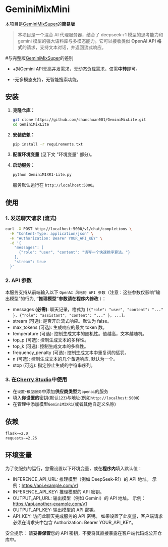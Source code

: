 # GeminiMixMini

本项目是[GeminiMixSuper](https://github.com/lioensky/GeminiMixSuper)的**简易版**

>本项目是一个混合 AI 代理服务器，结合了 deepseek-r1 模型的思考能力和 gemini 模型的强大语料库与多模态能力。它可以接收类似 **OpenAI API 格式**的请求，支持文本对话，并返回流式响应。

#与完整版[GeminiMixSuper](https://github.com/lioensky/GeminiMixSuper)的差别

+ +对Gemini API无高并发需求，无动态负载需求，仅需**中转**即可。

- -无多模态支持，无智能搜索功能。

## 安装

1. **克隆仓库：**

    ```bash
    git clone https://github.com/shanchuan001/GeminiMixLite.git
    cd GeminiMixLite
    ```

2. **安装依赖：**

    ```bash
    pip install -r requirements.txt
    ```

3. **配置环境变量** (见下文 "环境变量" 部分)。

5. **启动服务：**

    ```bash
    python GeminiMIXR1-Lite.py
    ```

    服务默认运行在 `http://localhost:5000`。

## 使用

### 1. 发送聊天请求 (流式)

```bash
curl -X POST http://localhost:5000/v1/chat/completions \
  -H "Content-Type: application/json" \
  -H "Authorization: Bearer YOUR_API_KEY" \
  -d '{
    "messages": [
      {"role": "user", "content": "请写一个快速排序算法。"}
    ],
    "stream": true
  }'
```
### 2. API 参数
  本服务支持从前端输入以下 `OpenAI 风格的 API 参数`（注意：这些参数仅影响“输出模型”的行为, **“推理模型”参数请在程序内修改** ）：
  - messages **(必需)**: 聊天记录，格式为 ` [{"role": "user", "content": "..." }, {"role": "assistant", "content": "..." }, ...]。 `
  - stream (可选): 是否开启流式响应。默认为 false。
  - max_tokens (可选): 生成响应的最大 token 数。
  - temperature (可选): 控制生成文本的随机性。值越高，文本越随机。
  - top_p (可选): 控制生成文本的多样性。
  - top_k (可选): 控制生成文本的多样性。
  - frequency_penalty (可选): 控制生成文本中重复词的惩罚。
  - n (可选): 控制生成文本的几个备选响应, 默认为一个。
  - stop (可选): 指定停止生成的字符串序列。

### 3. 在[Cherry Studio](https://github.com/CherryHQ/cherry-studio)中使用

 - 在`设置`-`模型服务`中添加**供应商类型**为`openai`的服务
 - 填入**你设置的**密钥(默认`123`)与地址(例如`http://localhost:5000`)
 - 在管理中添加模型`GeminiMIXR1`(或者其他自定义名称)

## 依赖
```bash
flask~=2.0
requests~=2.26
```

## 环境变量
为了使服务的运行，您需设置以下环境变量，或在**程序内**填入默认值：

 - INFERENCE_API_URL: 推理模型（例如 DeepSeek-R1）的 API 地址。 示例：https://api.example.com/v1
 - INFERENCE_API_KEY: 推理模型的 API 密钥。
 - OUTPUT_API_URL: 输出模型（例如 Gemini）的 API 地址。 示例：https://api.another-example.com/v1
 - OUTPUT_API_KEY: 输出模型的 API 密钥。
 - API_KEY: 访问此聊天完成服务的 API 密钥。 如果设置了此变量，客户端请求必须在请求头中包含 Authorization: Bearer YOUR_API_KEY。
   
安全提示： 请**妥善保管**您的 API 密钥，不要将其直接暴露在客户端代码或公开仓库中。
